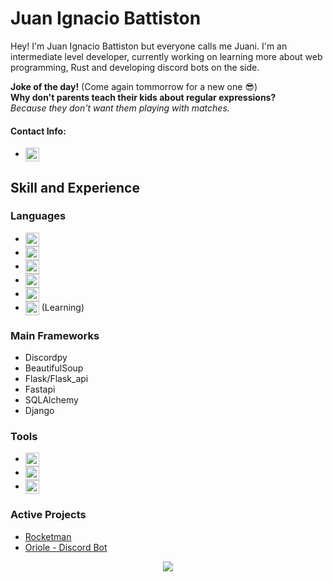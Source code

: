 # Juan Ignacio Battiston

Hey! I'm Juan Ignacio Battiston but everyone calls me Juani. I'm an intermediate level developer, currently working on learning more about web programming, Rust and developing discord bots on the side.

<b>Joke of the day!</b> (Come again tommorrow for a new one 😎)<br><b>Why don't parents teach their kids about regular expressions?</b><br><i>Because they don't want them playing with matches.</i>

#### Contact Info:

- [<img align="center" width="22px" src="https://upload.wikimedia.org/wikipedia/commons/thumb/7/7e/Gmail_icon_%282020%29.svg/1280px-Gmail_icon_%282020%29.svg.png" style="max-width: 100%;">](mailto:juan.i.b02@hotmail.com)

## Skill and Experience

### Languages

- <img align="center" width="22px" src="https://raw.githubusercontent.com/jmnote/z-icons/master/svg/python.svg" style="max-width: 100%;">
- <img align="center" width="22px" src="https://cdn-icons-png.flaticon.com/512/919/919827.png" style="max-width: 100%;">
- <img align="center" width="22px" src="https://cdn-icons-png.flaticon.com/512/919/919826.png" style="max-width: 100%;">
- <img align="center" width="22px" src="https://e7.pngegg.com/pngimages/747/798/png-clipart-mysql-mysql.png" style="max-width: 100%;">
- <img align="center" width="22px" src="https://raw.githubusercontent.com/jmnote/z-icons/master/svg/javascript.svg" style="max-width: 100%;">
- <img align="center" width="22px" src="https://raw.githubusercontent.com/jmnote/z-icons/master/svg/cpp.svg" style="max-width: 100%;"> (Learning)

### Main Frameworks

- Discordpy
- BeautifulSoup
- Flask/Flask_api
- Fastapi
- SQLAlchemy
- Django

### Tools

- <img align="center" width="22px" src="https://upload.wikimedia.org/wikipedia/commons/thumb/2/2d/Visual_Studio_Code_1.18_icon.svg/1200px-Visual_Studio_Code_1.18_icon.svg.png" style="max-width: 100%;">
- <img align="center" width="22px" src="https://iconape.com/wp-content/png_logo_vector/git-icon.png" style="max-width: 100%;">
- <img align="center" width="22px" src="https://upload.wikimedia.org/wikipedia/commons/thumb/9/93/Amazon_Web_Services_Logo.svg/1280px-Amazon_Web_Services_Logo.svg.png" style="max-width: 100%;">

### Active Projects

- [Rocketman](https://github.com/Batucho/Rocketman)
- [Oriole - Discord Bot](https://github.com/Batucho/Oriole-DiscordBot)

<p align="center"> <img src="https://github-readme-stats.vercel.app/api?username=JuaniBattiston&theme=dark&title_color=00bfff&border_radius=10&border_color=00bfff&bg_color=232323" />
